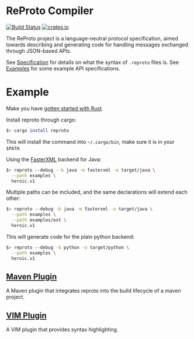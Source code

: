 # ReProto Compiler

[![Build Status](https://travis-ci.org/reproto/reproto.svg?branch=master)](https://travis-ci.org/reproto/reproto)
[![crates.io](https://img.shields.io/crates/v/reproto.svg?maxAge=2592000)](https://crates.io/crates/reproto)

The ReProto project is a language-neutral protocol specification, aimed towards describing and generating
code for handling messages exchanged through JSON-based APIs.

See [Specification][spec] for details on what the syntax of `.reproto` files is.
See [Examples][examples] for some example API specifications.

[spec]: /doc/spec.md
[examples]: /examples

# Example

Make you have [gotten started with Rust][rust-get-started].

Install reproto through cargo:

```bash
$> cargo install reproto
```

This will install the command into `~/.cargo/bin`, make sure it is in your `$PATH`.

Using the [FasterXML][fasterxml] backend for Java:

```bash
$> reproto --debug --b java -m fasterxml -o target/java \
  --path examples \
  heroic.v1
```

Multiple paths can be included, and the same declarations will extend each other:

```bash
$> reproto --debug -b java -m fasterxml -o target/java \
  --path examples \
  --path examples/ext \
  heroic.v1
```

This will generate code for the plain python backend:

```bash
$> reproto --debug -b python -o target/python \
  --path examples \
  heroic.v1
```

[fasterxml]: https://github.com/FasterXML/jackson-annotations

## [Maven Plugin][maven-plugin]

A Maven plugin that integrates reproto into the build lifecycle of a maven project.

[maven-plugin]: https://github.com/reproto/reproto-maven-plugin

## [VIM Plugin][vim]

A VIM plugin that provides syntax highlighting.

[vim]: https://github.com/reproto/reproto-vim
[rust-get-started]: https://doc.rust-lang.org/book/getting-started.html
